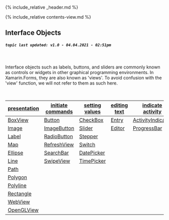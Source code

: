 {% include_relative _header.md %}

{% include_relative contents-view.md %}

Interface Objects
------
##### `topic last updated: v1.0 - 04.04.2021 - 02:51pm`
<br /> 

Interface objects such as labels, buttons, and sliders are commonly known as controls or widgets in other graphical programming environments. In Xamarin.Forms, they are also known as 'views'. To avoid confusion with the 'view' function, we will not refer to them as such here.

<br /> 


| [presentation](view-io-present.html)           | [initiate commands](view-io-initiate.html)        | [setting values](view-io-setting.html)         | [editing text](view-io-edit.html)   | [indicate activity](view-io-indicate.html)                    | [display collections](view-io-display.html)            |
|-----------------------------------------------|--------------------------------------------------|-----------------------------------------------|------------------------------------|--------------------------------------------------------------|-------------------------------------------------------|
| [BoxView](view-if-pr-boxview.html)       | [Button](view-if-ini-button.html)           | [CheckBox](view-if-set-checkbox.html)     | [Entry](view-if-ed-entry.html)   | [ActivityIndicator](view-if-ind-activityindicator.html) | [CarouselView](view-if-di-carouselview.html)     |
| [Image](view-if-pr-image.html)           | [ImageButton](view-if-ini-imagebutton.html) | [Slider](view-if-set-slider.html)         | [Editor](view-if-ed-editor.html) | [ProgressBar](view-if-ind-progressbar.html)       | [CollectionView](view-if-di-collectionview.html) |
| [Label](view-if-pr-label.html)           | [RadioButton](view-if-ini-radiobutton.html) | [Stepper](view-if-set-stepper.html)       |                                    |                                                              | [IndicatorView](view-if-di-indicatorview.html)   |
| [Map](view-if-pr-map.html)                 | [RefreshView](view-if-ini-refreshview.html) | [Switch](view-if-set-switch.html)         |                                    |                                                              | [ListView](view-if-di-listview.html)             |
| [Ellipse](view-if-pr-ellipse.html)       | [SearchBar](view-if-ini-searchbar.html)     | [DatePicker](view-if-set-datepicker.html) |                                    |                                                              | [Picker](view-if-di-picker.html)                 |
| [Line](view-if-pr-line.html)             | [SwipeView](view-if-ini-swipeview.html)     | [TimePicker](view-if-set-timepicker.html) |                                    |                                                              | [TableView](view-if-di-tableview.html)           |
| [Path](view-if-pr-path.html)             |                                                  |                                               |                                    |                                                              |                                                       |
| [Polygon](view-if-pr-polygon.html)       |                                                  |                                               |                                    |                                                              |                                                       |
| [Polyline](view-if-pr-polyline.html)     |                                                  |                                               |                                    |                                                              |                                                       |
| [Rectangle](view-if-pr-rectangle.html)   |                                                  |                                               |                                    |                                                              |                                                       |
| [WebView](view-if-pr-webview.html)       |                                                  |                                               |                                    |                                                              |                                                       |
| [OpenGLView](view-if-pr-openglview.html) |                                                  |                                               |                                    |                                                              |                                                       |